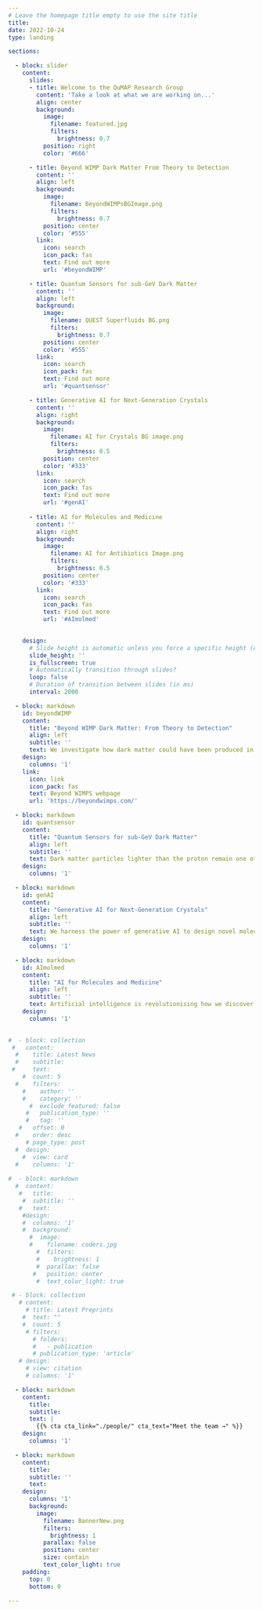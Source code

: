 ```yaml
---
# Leave the homepage title empty to use the site title
title:
date: 2022-10-24
type: landing

sections:

  - block: slider
    content:
      slides: 
      - title: Welcome to the QuMAP Research Group
        content: 'Take a look at what we are working on...'
        align: center
        background:
          image:
            filename: featured.jpg
            filters:
              brightness: 0.7
          position: right
          color: '#666'

      - title: Beyond WIMP Dark Matter From Theory to Detection
        content: ''
        align: left
        background:
          image:
            filename: BeyondWIMPsBGImage.png
            filters:
              brightness: 0.7
          position: center
          color: '#555'
        link:
          icon: search
          icon_pack: fas
          text: Find out more
          url: '#beyondWIMP'

      - title: Quantum Sensors for sub-GeV Dark Matter
        content: ''
        align: left
        background:
          image:
            filename: QUEST Superfluids BG.png
            filters:
              brightness: 0.7
          position: center
          color: '#555'
        link:
          icon: search
          icon_pack: fas
          text: Find out more
          url: '#quantsensor'

      - title: Generative AI for Next-Generation Crystals
        content: ''
        align: right
        background:
          image:
            filename: AI for Crystals BG image.png
            filters:
              brightness: 0.5
          position: center
          color: '#333'
        link:
          icon: search
          icon_pack: fas
          text: Find out more
          url: '#genAI'
        
      - title: AI for Molecules and Medicine
        content: ''
        align: right
        background:
          image:
            filename: AI for Antibiotics Image.png
            filters:
              brightness: 0.5
          position: center
          color: '#333'
        link:
          icon: search
          icon_pack: fas
          text: Find out more
          url: '#AImolmed'
        

    design:
      # Slide height is automatic unless you force a specific height (e.g. '400px')
      slide_height: ''
      is_fullscreen: true
      # Automatically transition through slides?
      loop: false
      # Duration of transition between slides (in ms)
      interval: 2000

  - block: markdown
    id: beyondWIMP
    content:
      title: "Beyond WIMP Dark Matter: From Theory to Detection"
      align: left
      subtitle: ''
      text: We investigate how dark matter could have been produced in the early universe and what this means for its fundamental nature. Our research bridges cosmology and experiment, developing new methods to reveal dark matter signatures both in controlled laboratory systems and in the observation of celestial bodies.
    design:
      columns: '1'
    link:
      icon: link
      icon_pack: fas
      text: Beyond WIMPS webpage
      url: 'https://beyondwimps.com/'

  - block: markdown
    id: quantsensor
    content:
      title: "Quantum Sensors for sub-GeV Dark Matter"
      align: left
      subtitle: ''
      text: Dark matter particles lighter than the proton remain one of the most elusive frontiers. By advancing quantum sensing technologies and superfluid detectors, we aim to probe these ultra-light candidates with unprecedented precision and sensitivity.
    design:
      columns: '1'

  - block: markdown
    id: genAI
    content:
      title: "Generative AI for Next-Generation Crystals"
      align: left
      subtitle: ''
      text: We harness the power of generative AI to design novel molecular crystals that act as particle detectors. These materials are envisioned to be inexpensive, scalable, and capable of directional sensitivity, opening a new pathway toward dark matter discovery.
    design:
      columns: '1'

  - block: markdown
    id: AImolmed
    content:
      title: "AI for Molecules and Medicine"
      align: left
      subtitle: ''
      text: Artificial intelligence is revolutionising how we discover and evaluate molecular properties. Our work applies AI-driven searches to link molecular structure to biological activity, accelerating innovation at the intersection of fundamental science and health applications.
    design:
      columns: '1'

  
#  - block: collection
 #   content:
  #    title: Latest News
  #    subtitle:
 #     text:
    #  count: 5
  #    filters:
    #    author: ''
    #    category: ''
      #  exclude_featured: false
     #   publication_type: ''
     #   tag: ''
   #   offset: 0
  #    order: desc
     # page_type: post
  #  design:
    #  view: card
  #    columns: '1'
  
#  - block: markdown
  #  content:
   #   title:
    #  subtitle: ''
   #   text:
    #design:
    #  columns: '1'
    #  background:
      #  image: 
      #    filename: coders.jpg
        #  filters:
        #    brightness: 1
        #  parallax: false
       #   position: center
        #  text_color_light: true

 # - block: collection
   # content:
     # title: Latest Preprints
    #  text: ""
    #  count: 5
     # filters:
       # folders:
       #   - publication
       # publication_type: 'article'
   # design:
     # view: citation
     # columns: '1'

  - block: markdown
    content:
      title:
      subtitle:
      text: |
        {{% cta cta_link="./people/" cta_text="Meet the team →" %}}
    design:
      columns: '1'

  - block: markdown
    content:
      title:
      subtitle: ''
      text:
    design:
      columns: '1'
      background:
        image: 
          filename: BannerNew.png
          filters:
            brightness: 1
          parallax: false
          position: center
          size: contain
          text_color_light: true
    padding:
      top: 0  
      bottom: 0  
   
---
```


